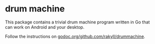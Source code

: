 # drum machine

This package contains a trivial drum machine program written in Go that can work on Android and your desktop.

Follow the instructions on [godoc.org/github.com/rakyll/drummachine](https://godoc.org/github.com/rakyll/drummachine).
